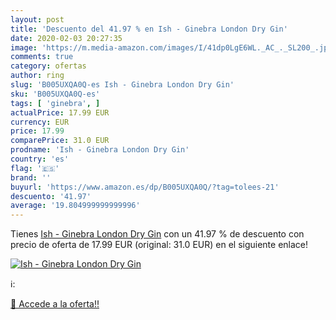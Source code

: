 ```yaml
---
layout: post
title: 'Descuento del 41.97 % en Ish - Ginebra London Dry Gin'
date: 2020-02-03 20:27:35
image: 'https://m.media-amazon.com/images/I/41dp0LgE6WL._AC_._SL200_.jpg'
comments: true
category: ofertas
author: ring
slug: 'B005UXQA0Q-es Ish - Ginebra London Dry Gin'
sku: 'B005UXQA0Q-es'
tags: [ 'ginebra', ]
actualPrice: 17.99 EUR
currency: EUR
price: 17.99
comparePrice: 31.0 EUR
prodname: 'Ish - Ginebra London Dry Gin'
country: 'es'
flag: '🇪🇸'
brand: ''
buyurl: 'https://www.amazon.es/dp/B005UXQA0Q/?tag=tolees-21'
descuento: '41.97'
average: '19.804999999999996'
---
```


Tienes [Ish - Ginebra London Dry Gin](https://www.amazon.es/dp/B005UXQA0Q/?tag=tolees-21) con un 41.97 % de descuento con precio de oferta de 17.99 EUR (original: 31.0 EUR) en el siguiente enlace!

[![Ish - Ginebra London Dry Gin](https://m.media-amazon.com/images/I/41dp0LgE6WL._AC_._SL200_.jpg)](https://www.amazon.es/dp/B005UXQA0Q/?tag=tolees-21)

ℹ️:


[🛒 Accede a la oferta!!](https://www.amazon.es/dp/B005UXQA0Q/?tag=tolees-21)
